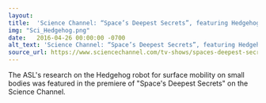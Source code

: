 ```yaml
---
layout: 
title:  'Science Channel: “Space’s Deepest Secrets”, featuring Hedgehog'
img: "Sci_Hedgehog.png"
date:   2016-04-26 00:00:00 -0700
alt_text: 'Science Channel: “Space’s Deepest Secrets”, featuring Hedgehog'
source_url: https://www.sciencechannel.com/tv-shows/spaces-deepest-secrets-2/
---
```


The ASL's research on the Hedgehog robot for surface mobility on small bodies was featured in the premiere of "Space's Deepest Secrets" on the Science Channel.
